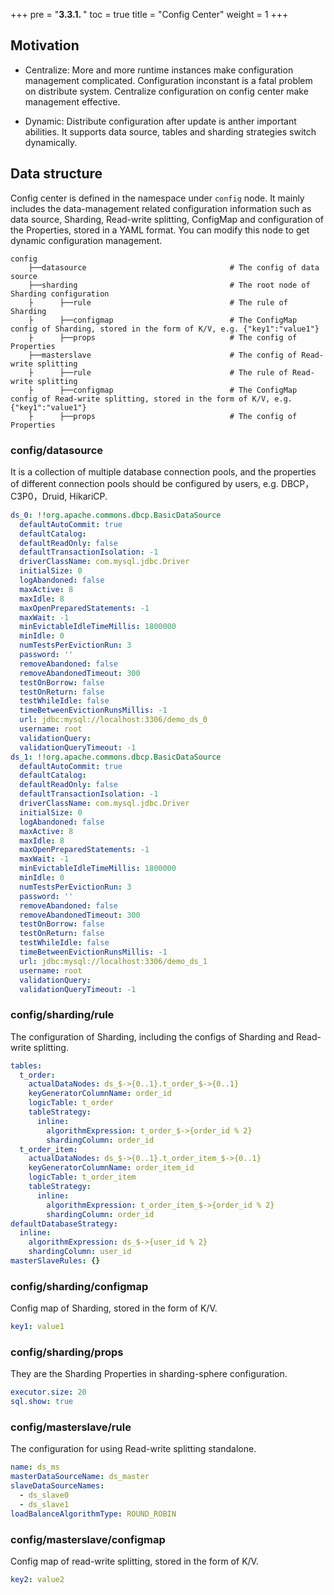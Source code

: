 +++
pre = "<b>3.3.1. </b>"
toc = true
title = "Config Center"
weight = 1
+++

## Motivation

- Centralize: More and more runtime instances make configuration management complicated. Configuration inconstant is a fatal problem on distribute system. Centralize configuration on config center make management effective.

- Dynamic: Distribute configuration after update is anther important abilities. It supports data source, tables and sharding strategies switch dynamically.

## Data structure

Config center is defined in the namespace under `config` node. It mainly includes the data-management related configuration information such as data source, Sharding, Read-write splitting, ConfigMap and configuration of the Properties, stored in a YAML format. You can modify this node to get dynamic configuration management.

```
config
    ├──datasource                                # The config of data source 
    ├──sharding                                  # The root node of Sharding configuration
    ├      ├──rule                               # The rule of Sharding
    ├      ├──configmap                          # The ConfigMap config of Sharding, stored in the form of K/V, e.g. {"key1":"value1"}
    ├      ├──props                              # The config of Properties
    ├──masterslave                               # The config of Read-write splitting
    ├      ├──rule                               # The rule of Read-write splitting 
    ├      ├──configmap                          # The ConfigMap config of Read-write splitting, stored in the form of K/V, e.g. {"key1":"value1"}
    ├      ├──props                              # The config of Properties
```

### config/datasource

It is a collection of multiple database connection pools, and the properties of different connection pools should be configured by users, e.g. DBCP，C3P0，Druid, HikariCP.

```yaml
ds_0: !!org.apache.commons.dbcp.BasicDataSource
  defaultAutoCommit: true
  defaultCatalog:
  defaultReadOnly: false
  defaultTransactionIsolation: -1
  driverClassName: com.mysql.jdbc.Driver
  initialSize: 0
  logAbandoned: false
  maxActive: 8
  maxIdle: 8
  maxOpenPreparedStatements: -1
  maxWait: -1
  minEvictableIdleTimeMillis: 1800000
  minIdle: 0
  numTestsPerEvictionRun: 3
  password: ''
  removeAbandoned: false
  removeAbandonedTimeout: 300
  testOnBorrow: false
  testOnReturn: false
  testWhileIdle: false
  timeBetweenEvictionRunsMillis: -1
  url: jdbc:mysql://localhost:3306/demo_ds_0
  username: root
  validationQuery:
  validationQueryTimeout: -1
ds_1: !!org.apache.commons.dbcp.BasicDataSource
  defaultAutoCommit: true
  defaultCatalog:
  defaultReadOnly: false
  defaultTransactionIsolation: -1
  driverClassName: com.mysql.jdbc.Driver
  initialSize: 0
  logAbandoned: false
  maxActive: 8
  maxIdle: 8
  maxOpenPreparedStatements: -1
  maxWait: -1
  minEvictableIdleTimeMillis: 1800000
  minIdle: 0
  numTestsPerEvictionRun: 3
  password: ''
  removeAbandoned: false
  removeAbandonedTimeout: 300
  testOnBorrow: false
  testOnReturn: false
  testWhileIdle: false
  timeBetweenEvictionRunsMillis: -1
  url: jdbc:mysql://localhost:3306/demo_ds_1
  username: root
  validationQuery:
  validationQueryTimeout: -1

```

### config/sharding/rule

The configuration of Sharding, including the configs of  Sharding and Read-write splitting.

```yaml
tables:
  t_order:
    actualDataNodes: ds_$->{0..1}.t_order_$->{0..1}
    keyGeneratorColumnName: order_id
    logicTable: t_order
    tableStrategy:
      inline:
        algorithmExpression: t_order_$->{order_id % 2}
        shardingColumn: order_id
  t_order_item:
    actualDataNodes: ds_$->{0..1}.t_order_item_$->{0..1}
    keyGeneratorColumnName: order_item_id
    logicTable: t_order_item
    tableStrategy:
      inline:
        algorithmExpression: t_order_item_$->{order_id % 2}
        shardingColumn: order_id
defaultDatabaseStrategy:
  inline:
    algorithmExpression: ds_$->{user_id % 2}
    shardingColumn: user_id      
masterSlaveRules: {}
```

### config/sharding/configmap

Config map of Sharding, stored in the form of K/V.

```yaml
key1: value1
```

### config/sharding/props

They are the Sharding Properties in sharding-sphere configuration.

```yaml
executor.size: 20
sql.show: true
```

### config/masterslave/rule

The configuration for using Read-write splitting standalone.

```yaml
name: ds_ms
masterDataSourceName: ds_master 
slaveDataSourceNames:
  - ds_slave0
  - ds_slave1
loadBalanceAlgorithmType: ROUND_ROBIN
```

### config/masterslave/configmap

Config map of read-write splitting, stored in the form of K/V.

```yaml
key2: value2
```

